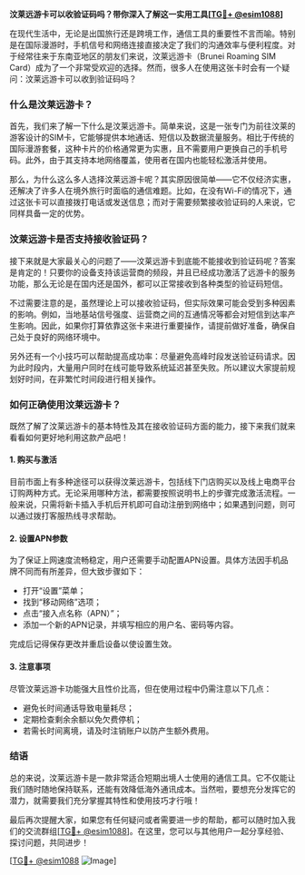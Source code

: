 **汶莱远游卡可以收验证码吗？带你深入了解这一实用工具[[TG💪+ @esim1088](https://t.me/s/esim1088)]**

在现代生活中，无论是出国旅行还是跨境工作，通信工具的重要性不言而喻。特别是在国际漫游时，手机信号和网络连接直接决定了我们的沟通效率与便利程度。对于经常往来于东南亚地区的朋友们来说，汶莱远游卡（Brunei Roaming SIM Card）成为了一个非常受欢迎的选择。然而，很多人在使用这张卡时会有一个疑问：汶莱远游卡可以收到验证码吗？

### 什么是汶莱远游卡？

首先，我们来了解一下什么是汶莱远游卡。简单来说，这是一张专门为前往汶莱的游客设计的SIM卡，它能够提供本地通话、短信以及数据流量服务。相比于传统的国际漫游套餐，这种卡片的价格通常更为实惠，且不需要用户更换自己的手机号码。此外，由于其支持本地网络覆盖，使用者在国内也能轻松激活并使用。

那么，为什么这么多人选择汶莱远游卡呢？其实原因很简单——它不仅经济实惠，还解决了许多人在境外旅行时面临的通信难题。比如，在没有Wi-Fi的情况下，通过这张卡可以直接拨打电话或发送信息；而对于需要频繁接收验证码的人来说，它同样具备一定的优势。

### 汶莱远游卡是否支持接收验证码？

接下来就是大家最关心的问题了——汶莱远游卡到底能不能接收到验证码呢？答案是肯定的！只要你的设备支持该运营商的频段，并且已经成功激活了远游卡的服务功能，那么无论是在国内还是国外，都可以正常接收到各种类型的验证码短信。

不过需要注意的是，虽然理论上可以接收验证码，但实际效果可能会受到多种因素的影响。例如，当地基站信号强度、运营商之间的互通情况等都会对短信到达率产生影响。因此，如果你打算依靠这张卡来进行重要操作，请提前做好准备，确保自己处于良好的网络环境中。

另外还有一个小技巧可以帮助提高成功率：尽量避免高峰时段发送验证码请求。因为此时段内，大量用户同时在线可能导致系统延迟甚至失败。所以建议大家提前规划好时间，在非繁忙时间段进行相关操作。

### 如何正确使用汶莱远游卡？

既然了解了汶莱远游卡的基本特性及其在接收验证码方面的能力，接下来我们就来看看如何更好地利用这款产品吧！

#### 1. 购买与激活
目前市面上有多种途径可以获得汶莱远游卡，包括线下门店购买以及线上电商平台订购两种方式。无论采用哪种方法，都需要按照说明书上的步骤完成激活流程。一般来说，只需将新卡插入手机后开机即可自动注册到网络中；如果遇到问题，则可以通过拨打客服热线寻求帮助。

#### 2. 设置APN参数
为了保证上网速度流畅稳定，用户还需要手动配置APN设置。具体方法因手机品牌不同而有所差异，但大致步骤如下：
- 打开“设置”菜单；
- 找到“移动网络”选项；
- 点击“接入点名称（APN）”；
- 添加一个新的APN记录，并填写相应的用户名、密码等内容。

完成后记得保存更改并重启设备以使设置生效。

#### 3. 注意事项
尽管汶莱远游卡功能强大且性价比高，但在使用过程中仍需注意以下几点：
- 避免长时间通话导致电量耗尽；
- 定期检查剩余余额以免欠费停机；
- 若需长时间离境，请及时注销账户以防产生额外费用。

### 结语

总的来说，汶莱远游卡是一款非常适合短期出境人士使用的通信工具。它不仅能让我们随时随地保持联系，还能有效降低海外通讯成本。当然啦，要想充分发挥它的潜力，就需要我们充分掌握其特性和使用技巧才行哦！

最后再次提醒大家，如果您有任何疑问或者需要进一步的帮助，都可以随时加入我们的交流群组[[TG💪+ @esim1088](https://t.me/s/esim1088)]。在这里，您可以与其他用户一起分享经验、探讨问题，共同进步！

[[TG💪+ @esim1088](https://t.me/s/esim1088) ![Image](https://i.postimg.cc/4NQfJmqS/Snipaste-2025-05-13-00-14-12.png)]
